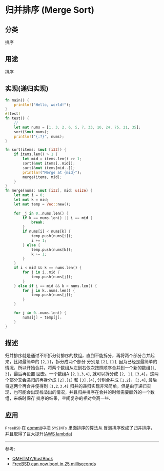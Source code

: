 # 归并排序 (Merge Sort)

## 分类
排序
## 用途
排序
## 实现(递归实现)
```rust 
fn main() {
    println!("Hello, world!");
}
#[test]
fn test() {
    // 
    let mut nums = [1, 3, 2, 6, 5, 7, 33, 10, 24, 75, 21, 35];
    sort(&mut nums);
    println!("{:?}", nums);
}

fn sort(items: &mut [i32]) {
    if items.len() > 1 {
        let mid = items.len() >> 1;
        sort(&mut items[..mid]);
        sort(&mut items[mid..]);
        println!("Merge at {mid}");
        merge(items, mid);
    }
}
fn merge(nums: &mut [i32], mid: usize) {
    let mut i = 0;
    let mut k = mid;
    let mut temp = Vec::new();
    
    for _j in 0..nums.len() {
        if k == nums.len() || i == mid {
            break;
        }
        if nums[i] < nums[k] {
            temp.push(nums[i]);
            i += 1;
        } else {
            temp.push(nums[k]);
            k += 1;
        }
    }
    if i < mid && k == nums.len() {
        for j in i..mid {
            temp.push(nums[j]);
        }
    } else if i == mid && k < nums.len() {
        for j in k..nums.len() {
            temp.push(nums[j]);
        }
    }

    for j in 0..nums.len() {
        nums[j] = temp[j];
    }
}

```

## 描述
归并排序就是通过不断拆分待排序的数组，直到不能拆分，再将两个部分合并起来，比如最简单的 `[2,1]`，拆分成两个部分
分别是 `[2]`, `[1]`, 因为已经是最简单的情况，所以开始合并，将两个数组从左到右依次按照顺序合并到一个新的数组`[1, 2]`，最后再设置
回去。一个数组A `[2,1,3,4]`, 就可以拆分成 `[2, 1]`, `[3,4]`，这两个部分又会递归的再拆分成 `[2],[1]` 和 `[3],[4]`,
分别合并成 `[1,2]`，`[3,4]`, 最后将这两个再合并便得到 `[1,2,3,4]`
归并的递归实现非常简单，但是由于递归实现，也可能会出现栈溢出的情况，并且归并排序在合并的时候需要额外的一个数组，来临时保存
排序的结果，空间复杂的相对会高一些.
## 应用
`FreeBSD` 在 [commit](https://cgit.freebsd.org/src/commit/?id=9a7add6d01f3c5f7eba811e794cf860d2bce131d)中把 `SYSINTs` 里面排序的算法从 冒泡排序改成了归并排序，并且取得了巨大提升([AWS lambda](https://www.theregister.com/2023/08/29/freebsd_boots_in_25ms/))

---
参考:

* [QMHTMY/RustBook](https://github.com/QMHTMY/RustBook)
* [
FreeBSD can now boot in 25 milliseconds
](https://www.theregister.com/2023/08/29/freebsd_boots_in_25ms/)
